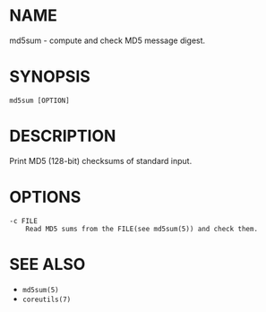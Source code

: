 # NAME
md5sum - compute and check MD5 message digest.

# SYNOPSIS

    md5sum [OPTION]

# DESCRIPTION
Print MD5 (128-bit) checksums of standard input.

# OPTIONS

    -c FILE
        Read MD5 sums from the FILE(see md5sum(5)) and check them.

# SEE ALSO
- `md5sum(5)`
- `coreutils(7)`
